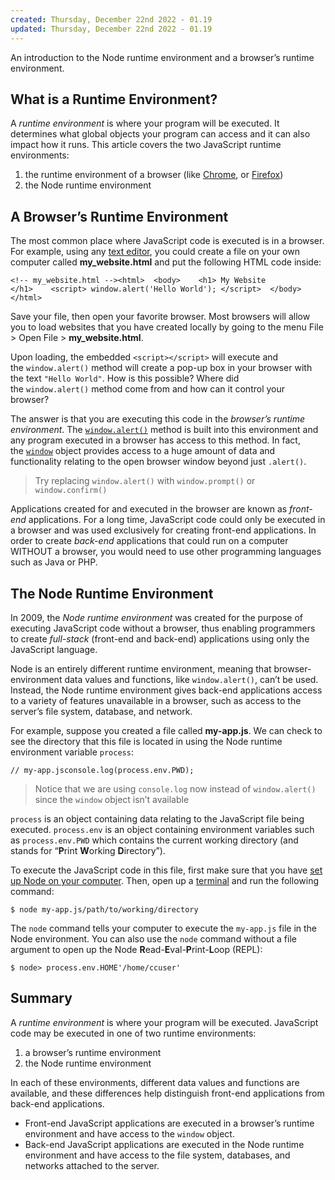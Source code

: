```yaml
---
created: Thursday, December 22nd 2022 - 01.19
updated: Thursday, December 22nd 2022 - 01.19
---
```

An introduction to the Node runtime environment and a browser’s runtime environment.

## What is a Runtime Environment?

A _runtime environment_ is where your program will be executed. It determines what global objects your program can access and it can also impact how it runs. This article covers the two JavaScript runtime environments:

1.  the runtime environment of a browser (like [Chrome](https://www.google.com/chrome/), or [Firefox](https://www.mozilla.org/en-US/firefox/))
2.  the Node runtime environment

## A Browser’s Runtime Environment

The most common place where JavaScript code is executed is in a browser. For example, using any [text editor](https://www.codecademy.com/articles/visual-studio-code), you could create a file on your own computer called **my_website.html** and put the following HTML code inside:

```
<!-- my_website.html --><html>  <body>    <h1> My Website </h1>    <script> window.alert('Hello World'); </script>  </body></html>
```

Save your file, then open your favorite browser. Most browsers will allow you to load websites that you have created locally by going to the menu File > Open File > **my_website.html**.

Upon loading, the embedded `<script></script>` will execute and the `window.alert()` method will create a pop-up box in your browser with the text `"Hello World"`. How is this possible? Where did the `window.alert()` method come from and how can it control your browser?

The answer is that you are executing this code in the _browser’s runtime environment_. The [`window.alert()`](https://developer.mozilla.org/en-US/docs/Web/API/Window/alert) method is built into this environment and any program executed in a browser has access to this method. In fact, the [`window`](https://developer.mozilla.org/en-US/docs/Web/API/Window) object provides access to a huge amount of data and functionality relating to the open browser window beyond just `.alert()`.

> Try replacing `window.alert()` with `window.prompt()` or `window.confirm()`

Applications created for and executed in the browser are known as _front-end_ applications. For a long time, JavaScript code could only be executed in a browser and was used exclusively for creating front-end applications. In order to create _back-end_ applications that could run on a computer WITHOUT a browser, you would need to use other programming languages such as Java or PHP.

## The Node Runtime Environment

In 2009, the _Node runtime environment_ was created for the purpose of executing JavaScript code without a browser, thus enabling programmers to create _full-stack_ (front-end and back-end) applications using only the JavaScript language.

Node is an entirely different runtime environment, meaning that browser-environment data values and functions, like `window.alert()`, can’t be used. Instead, the Node runtime environment gives back-end applications access to a variety of features unavailable in a browser, such as access to the server’s file system, database, and network.

For example, suppose you created a file called **my-app.js**. We can check to see the directory that this file is located in using the Node runtime environment variable `process`:

```
// my-app.jsconsole.log(process.env.PWD);
```

> Notice that we are using `console.log` now instead of `window.alert()` since the `window` object isn’t available

`process` is an object containing data relating to the JavaScript file being executed. `process.env` is an object containing environment variables such as `process.env.PWD` which contains the current working directory (and stands for “**P**rint **W**orking **D**irectory”).

To execute the JavaScript code in this file, first make sure that you have [set up Node on your computer](https://www.codecademy.com/articles/setting-up-node-locally). Then, open up a [terminal](https://www.codecademy.com/learn/learn-the-command-line) and run the following command:

```
$ node my-app.js/path/to/working/directory
```

The `node` command tells your computer to execute the `my-app.js` file in the Node environment. You can also use the `node` command without a file argument to open up the Node **R**ead-**E**val-**P**rint-**L**oop (REPL):

```
$ node> process.env.HOME'/home/ccuser'
```

## Summary

A _runtime environment_ is where your program will be executed. JavaScript code may be executed in one of two runtime environments:

1.  a browser’s runtime environment
2.  the Node runtime environment

In each of these environments, different data values and functions are available, and these differences help distinguish front-end applications from back-end applications.

-   Front-end JavaScript applications are executed in a browser’s runtime environment and have access to the `window` object.
-   Back-end JavaScript applications are executed in the Node runtime environment and have access to the file system, databases, and networks attached to the server.